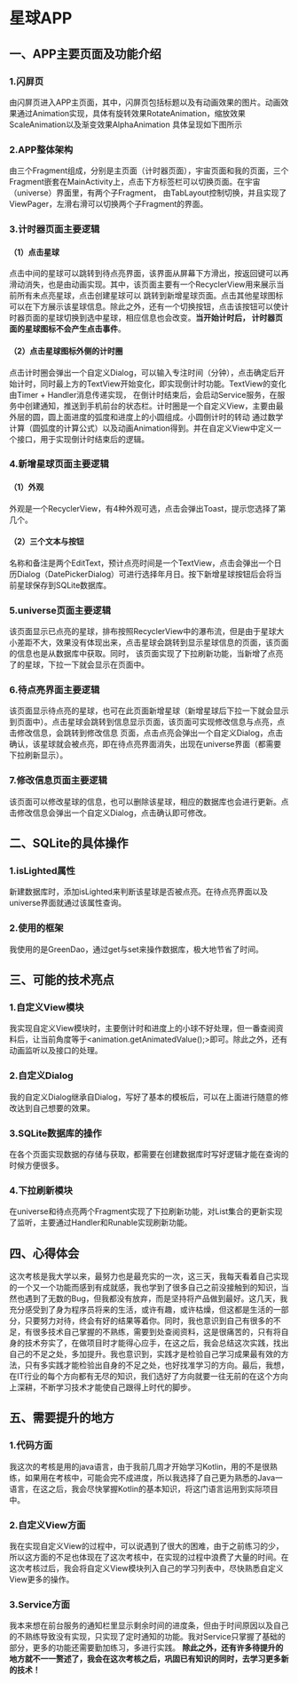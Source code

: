 # 星球APP
## 一、APP主要页面及功能介绍
### 1.闪屏页
由闪屏页进入APP主页面，其中，闪屏页包括标题以及有动画效果的图片。动画效果通过Animation实现，具体有旋转效果RotateAnimation，缩放效果ScaleAnimation以及渐变效果AlphaAnimation
具体呈现如下图所示
### 2.APP整体架构
由三个Fragment组成，分别是主页面（计时器页面），宇宙页面和我的页面，三个Fragment嵌套在MainActivity上，点击下方标签栏可以切换页面。在宇宙（universe）界面里，有两个子Fragment，
由TabLayout控制切换，并且实现了ViewPager，左滑右滑可以切换两个子Fragment的界面。
### 3.计时器页面主要逻辑
#### （1）点击星球
点击中间的星球可以跳转到待点亮界面，该界面从屏幕下方滑出，按返回键可以再滑动消失，也是由动画实现。其中，该页面主要有一个RecyclerView用来展示当前所有未点亮星球，点击创建星球可以
跳转到新增星球页面。点击其他星球图标可以在下方展示该星球信息。除此之外，还有一个切换按钮，点击该按钮可以使计时器页面的星球切换到选中星球，相应信息也会改变。**当开始计时后，
计时器页面的星球图标不会产生点击事件**。
#### （2）点击星球图标外侧的计时圈
点击计时圈会弹出一个自定义Dialog，可以输入专注时间（分钟），点击确定后开始计时，同时最上方的TextView开始变化，即实现倒计时功能。TextView的变化由Timer + Handler消息传递实现，
在倒计时结束后，会启动Service服务，在服务中创建通知，推送到手机前台的状态栏。计时圈是一个自定义View，主要由最外层的圆，圆上面进度的弧度和进度上的小圆组成。小圆倒计时的转动
通过数学计算（圆弧度的计算公式）以及动画Animation得到。并在自定义View中定义一个接口，用于实现倒计时结束后的逻辑。
### 4.新增星球页面主要逻辑
#### （1）外观
外观是一个RecyclerView，有4种外观可选，点击会弹出Toast，提示您选择了第几个。
#### （2）三个文本与按钮
名称和备注是两个EditText，预计点亮时间是一个TextView，点击会弹出一个日历Dialog（DatePickerDialog）可进行选择年月日。按下新增星球按钮后会将当前星球保存到SQLite数据库。
### 5.universe页面主要逻辑
该页面显示已点亮的星球，排布按照RecyclerView中的瀑布流，但是由于星球大小差距不大，效果没有体现出来，点击星球会跳转到显示星球信息的页面，该页面的信息也是从数据库中获取。同时，
该页面实现了下拉刷新功能，当新增了点亮了的星球，下拉一下就会显示在页面中。
### 6.待点亮界面主要逻辑
该页面显示待点亮的星球，也可在此页面新增星球（新增星球后下拉一下就会显示到页面中）。点击星球会跳转到信息显示页面，该页面可实现修改信息与点亮，点击修改信息，会跳转到修改信息
页面，点击点亮会弹出一个自定义Dialog，点击确认，该星球就会被点亮，即在待点亮界面消失，出现在universe界面（都需要下拉刷新显示）。
### 7.修改信息页面主要逻辑
该页面可以修改星球的信息，也可以删除该星球，相应的数据库也会进行更新。点击修改信息会弹出一个自定义Dialog，点击确认即可修改。
## 二、SQLite的具体操作
### 1.isLighted属性
新建数据库时，添加isLighted来判断该星球是否被点亮。在待点亮界面以及universe界面就通过该属性查询。
### 2.使用的框架
我使用的是GreenDao，通过get与set来操作数据库，极大地节省了时间。
## 三、可能的技术亮点
### 1.自定义View模块
我实现自定义View模块时，主要倒计时和进度上的小球不好处理，但一番查阅资料后，让当前角度等于<animation.getAnimatedValue();>即可。除此之外，还有动画监听以及接口的处理。
### 2.自定义Dialog
我的自定义Dialog继承自Dialog，写好了基本的模板后，可以在上面进行随意的修改达到自己想要的效果。
### 3.SQLite数据库的操作
在各个页面实现数据的存储与获取，都需要在创建数据库时写好逻辑才能在查询的时候方便很多。
### 4.下拉刷新模块
在universe和待点亮两个Fragment实现了下拉刷新功能，对List集合的更新实现了监听，主要通过Handler和Runable实现刷新功能。
## 四、心得体会
这次考核是我大学以来，最努力也是最充实的一次，这三天，我每天看着自己实现的一个又一个功能而感到有成就感，我也学到了很多自己之前没接触到的知识，当然也遇到了无数的Bug，但我都没有放弃，而是坚持将产品做到最好。这几天，我充分感受到了身为程序员将来的生活，或许有趣，或许枯燥，但这都是生活的一部分，只要努力对待，终会有好的结果等着你。同时，我也意识到自己有很多的不足，有很多技术自己掌握的不熟练，需要到处查阅资料，这是很痛苦的，只有将自身的技术夯实了，在做项目时才能得心应手，在这之后，我会总结这次实践，找出自己的不足之处，多加提升。我也意识到，实践才是检验自己学习成果最有效的方法，只有多实践才能检验出自身的不足之处，也好找准学习的方向。最后，我想，在IT行业的每个方向都有无尽的知识，我们选好了方向就要一往无前的在这个方向上深耕，不断学习技术才能使自己跟得上时代的脚步。
## 五、需要提升的地方
### 1.代码方面
我这次的考核是用的java语言，由于我前几周才开始学习Kotlin，用的不是很熟练，如果用在考核中，可能会完不成进度，所以我选择了自己更为熟悉的Java一语言，在这之后，我会尽快掌握Kotlin的基本知识，将这门语言运用到实际项目中。
### 2.自定义View方面
我在实现自定义View的过程中，可以说遇到了很大的困难，由于之前练习的少，所以这方面的不足也体现在了这次考核中，在实现的过程中浪费了大量的时间。在这次考核过后，我会将自定义View模块列入自己的学习列表中，尽快熟悉自定义View更多的操作。
### 3.Service方面
我本来想在前台服务的通知栏里显示剩余时间的进度条，但由于时间原因以及自己的不熟练导致没有实现，只实现了定时通知的功能。我对Service只掌握了基础的部分，更多的功能还需要勤加练习，多进行实践。  **除此之外，还有许多待提升的地方就不一一赘述了，我会在这次考核之后，巩固已有知识的同时，去学习更多新的技术！**
